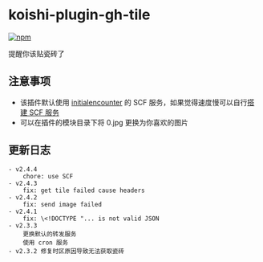 # koishi-plugin-gh-tile

[![npm](https://img.shields.io/npm/v/koishi-plugin-gh-tile?style=flat-square)](https://www.npmjs.com/package/koishi-plugin-gh-tile)

提醒你该贴瓷砖了

## 注意事项

- 该插件默认使用 [initialencounter](https://github.com/initialencounter) 的 SCF 服务，如果觉得速度慢可以自行[搭建 SCF 服务](https://github.com/initialencounter/node-server/blob/main/proxy-axios/src/app.ts)
- 可以在插件的模块目录下将 0.jpg 更换为你喜欢的图片

## 更新日志
    - v2.4.4
        chore: use SCF
    - v2.4.3
        fix: get tile failed cause headers
    - v2.4.2
        fix: send image failed
    - v2.4.1
        fix: \<!DOCTYPE "... is not valid JSON
    - v2.3.3 
        更换默认的转发服务
        使用 cron 服务
    - v2.3.2 修复时区原因导致无法获取瓷砖